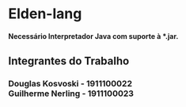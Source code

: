 <h1> Elden-lang </h1>
<h4>
  Necessário Interpretador Java com suporte à *.jar.
</h4>


<h2> Integrantes do Trabalho </h2>
<h3>
Douglas Kosvoski - 1911100022 <br>
Guilherme Nerling - 1911100023
</h3>

